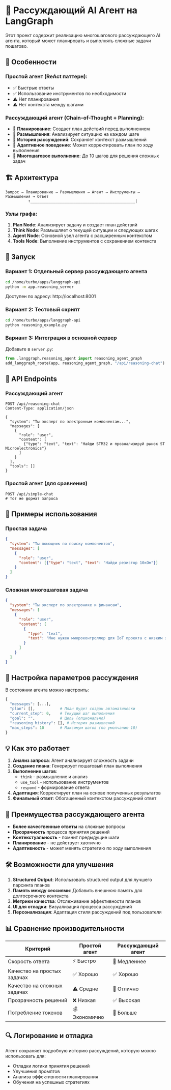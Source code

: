 # 🧠 Рассуждающий AI Агент на LangGraph

Этот проект содержит реализацию многошагового рассуждающего AI агента, который может планировать и выполнять сложные задачи пошагово.

## 🌟 Особенности

### Простой агент (ReAct паттерн):
- ✅ Быстрые ответы
- ✅ Использование инструментов по необходимости
- ⚠️ Нет планирования
- ⚠️ Нет контекста между шагами

### Рассуждающий агент (Chain-of-Thought + Planning):
- 🧠 **Планирование**: Создает план действий перед выполнением
- 💭 **Размышления**: Анализирует ситуацию на каждом шаге
- 📝 **История рассуждений**: Сохраняет контекст размышлений
- 🎯 **Адаптивное поведение**: Может корректировать план по ходу выполнения
- 🔄 **Многошаговое выполнение**: До 10 шагов для решения сложных задач

## 🏗️ Архитектура

```
Запрос → Планирование → Размышления → Агент → Инструменты → Размышления → Ответ
          ↑______________________________________________|
```

### Узлы графа:
1. **Plan Node**: Анализирует задачу и создает план действий
2. **Think Node**: Размышляет о текущей ситуации и следующих шагах  
3. **Agent Node**: Основной узел агента с расширенным контекстом
4. **Tools Node**: Выполнение инструментов с сохранением контекста

## 🚀 Запуск

### Вариант 1: Отдельный сервер рассуждающего агента
```bash
cd /home/turbo/apps/langgraph-api
python -m app.reasoning_server
```
Доступен по адресу: http://localhost:8001

### Вариант 2: Тестовый скрипт
```bash
cd /home/turbo/apps/langgraph-api  
python reasoning_example.py
```

### Вариант 3: Интеграция в основной сервер
Добавьте в `server.py`:
```python
from .langgraph.reasoning_agent import reasoning_agent_graph
add_langgraph_route(app, reasoning_agent_graph, "/api/reasoning-chat")
```

## 📡 API Endpoints

### Рассуждающий агент
```http
POST /api/reasoning-chat
Content-Type: application/json

{
  "system": "Ты эксперт по электронным компонентам...",
  "messages": [
    {
      "role": "user",
      "content": [
        {"type": "text", "text": "Найди STM32 и проанализируй рынок ST Microelectronics"}
      ]
    }
  ],
  "tools": []
}
```

### Простой агент (для сравнения)
```http
POST /api/simple-chat
# Тот же формат запроса
```

## 🧪 Примеры использования

### Простая задача
```json
{
  "system": "Ты помощник по поиску компонентов",
  "messages": [
    {
      "role": "user", 
      "content": [{"type": "text", "text": "Найди резистор 10кОм"}]
    }
  ]
}
```

### Сложная многошаговая задача
```json
{
  "system": "Ты эксперт по электронике и финансам",
  "messages": [
    {
      "role": "user",
      "content": [
        {
          "type": "text", 
          "text": "Мне нужен микроконтроллер для IoT проекта с низким энергопотреблением. Найди подходящие варианты от разных производителей, сравни их характеристики, проанализируй финансовое состояние компаний-производителей и дай рекомендации."
        }
      ]
    }
  ]
}
```

## 🔧 Настройка параметров рассуждения

В состоянии агента можно настроить:

```python
{
  "messages": [...],
  "plan": [],           # План будет создан автоматически
  "current_step": 0,    # Текущий шаг выполнения
  "goal": "",           # Цель (опционально)
  "reasoning_history": [], # История размышлений
  "max_steps": 10       # Максимум шагов (по умолчанию 10)
}
```

## 💡 Как это работает

1. **Анализ запроса**: Агент анализирует сложность задачи
2. **Создание плана**: Генерирует пошаговый план выполнения  
3. **Выполнение шагов**:
   - `think` - размышление и анализ
   - `use_tool` - использование инструментов
   - `respond` - формирование ответа
4. **Адаптация**: Корректирует план на основе полученных результатов
5. **Финальный ответ**: Обогащенный контекстом рассуждений ответ

## 🎯 Преимущества рассуждающего агента

- **Более качественные ответы** на сложные вопросы
- **Прозрачность** процесса принятия решений
- **Контекстуальность** - помнит предыдущие шаги
- **Планирование** - не действует хаотично
- **Адаптивность** - может менять стратегию по ходу выполнения

## 🛠️ Возможности для улучшения

1. **Structured Output**: Использовать structured output для лучшего парсинга планов
2. **Память между сессиями**: Добавить внешнюю память для долгосрочного контекста  
3. **Метрики качества**: Отслеживание эффективности планов
4. **UI для отладки**: Визуализация процесса рассуждений
5. **Персонализация**: Адаптация стиля рассуждений под пользователя

## 📊 Сравнение производительности

| Критерий | Простой агент | Рассуждающий агент |
|----------|---------------|-------------------|
| Скорость ответа | ⚡ Быстро | 🐌 Медленнее |
| Качество на простых задачах | ✅ Хорошо | ✅ Хорошо |
| Качество на сложных задачах | ⚠️ Средне | 🌟 Отлично |
| Прозрачность решений | ❌ Низкая | ✅ Высокая |
| Потребление токенов | 💰 Экономично | 💸 Больше |

## 🔍 Логирование и отладка

Агент сохраняет подробную историю рассуждений, которую можно использовать для:
- Отладки логики принятия решений
- Улучшения промптов
- Анализа эффективности планирования
- Обучения на успешных стратегиях
